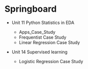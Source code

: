 # Springboard

- Unit 11 Python Statistics in EDA
  - Apps_Case_Study
  - Frequentist Case Study
  - Linear Regression Case Study

- Unit 14 Supervised learning
  - Logistic Regression Case Study